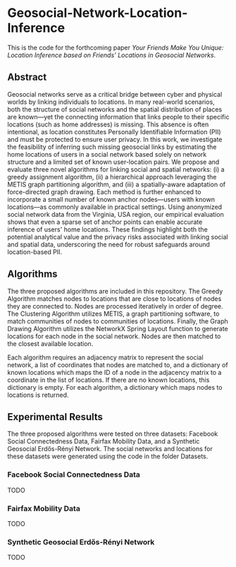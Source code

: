 # Geosocial-Network-Location-Inference
This is the code for the forthcoming paper *Your Friends Make You Unique: Location Inference based on Friends’ Locations in Geosocial Networks*.

## Abstract
Geosocial networks serve as a critical bridge between cyber and physical worlds by linking individuals to locations. In many real-world scenarios, both the structure of social networks and the spatial distribution of places are known—yet the connecting information that links people to their specific locations (such as home addresses) is missing. This absence is often intentional, as location constitutes Personally Identifiable Information (PII) and must be protected to ensure user privacy. In this work, we investigate the feasibility of inferring such missing geosocial links by estimating the home locations of users in a social network based solely on network structure and a limited set of known user-location pairs.
We propose and evaluate three novel algorithms for linking social and spatial networks: (i) a greedy assignment algorithm, (ii) a hierarchical approach leveraging the METIS graph partitioning algorithm, and (iii) a spatially-aware adaptation of force-directed graph drawing. Each method is further enhanced to incorporate a small number of known anchor nodes—users with known locations—as commonly available in practical settings. Using anonymized social network data from the Virginia, USA region, our empirical evaluation shows that even a sparse set of anchor points can enable accurate inference of users' home locations. These findings highlight both the potential analytical value and the privacy risks associated with linking social and spatial data, underscoring the need for robust safeguards around location-based PII.

## Algorithms
The three proposed algorithms are included in this repository. The Greedy Algorithm matches nodes to locations that are close to locations of nodes they are connected to. Nodes are processed iteratively in order of degree. The Clustering Algorithm utilizes METIS, a graph partitioning software, to match communities of nodes to communities of locations. Finally, the Graph Drawing Algorithm utilizes the NetworkX Spring Layout function to generate locations for each node in the social network. Nodes are then matched to the closest available location.

Each algorithm requires an adjacency matrix to represent the social network, a list of coordinates that nodes are matched to, and a dictionary of known locations which maps the ID of a node in the adjacency matrix to a coordinate in the list of locations. If there are no known locations, this dictionary is empty. For each algorithm, a dictionary which maps nodes to locations is returned.

## Experimental Results
The three proposed algorithms were tested on three datasets: Facebook Social Connectedness Data, Fairfax Mobility Data, and a Synthetic Geosocial Erdős-Rényi Network. The social networks and locations for these datasets were generated using the code in the folder Datasets.

### Facebook Social Connectedness Data
TODO

### Fairfax Mobility Data
TODO

### Synthetic Geosocial Erdős-Rényi Network
TODO
